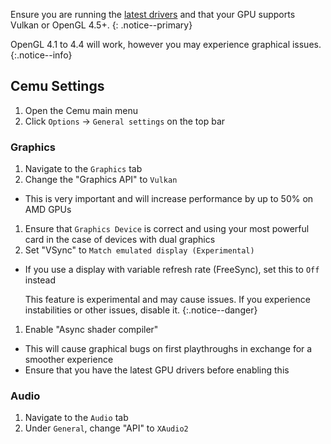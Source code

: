 Ensure you are running the [latest drivers](https://www.amd.com/en/support) and that your GPU supports Vulkan or OpenGL 4.5+.
{: .notice--primary}

 OpenGL 4.1 to 4.4 will work, however you may experience graphical issues.
 {:.notice--info}

## Cemu Settings

1. Open the Cemu main menu
1. Click `Options` -> `General settings` on the top bar

### Graphics

1. Navigate to the `Graphics` tab
1. Change the "Graphics API" to `Vulkan`
  - This is very important and will increase performance by up to 50% on AMD GPUs
1. Ensure that `Graphics Device` is correct and using your most powerful card in the case of devices with dual graphics
1. Set "VSync" to `Match emulated display (Experimental)`
  - If you use a display with variable refresh rate (FreeSync), set this to `Off` instead
  
    This feature is experimental and may cause issues. If you experience instabilities or other issues, disable it.
	{:.notice--danger}

1. Enable "Async shader compiler"
  - This will cause graphical bugs on first playthroughs in exchange for a smoother experience
  - Ensure that you have the latest GPU drivers before enabling this
  
### Audio

1. Navigate to the `Audio` tab
1. Under `General`, change "API" to `XAudio2`

